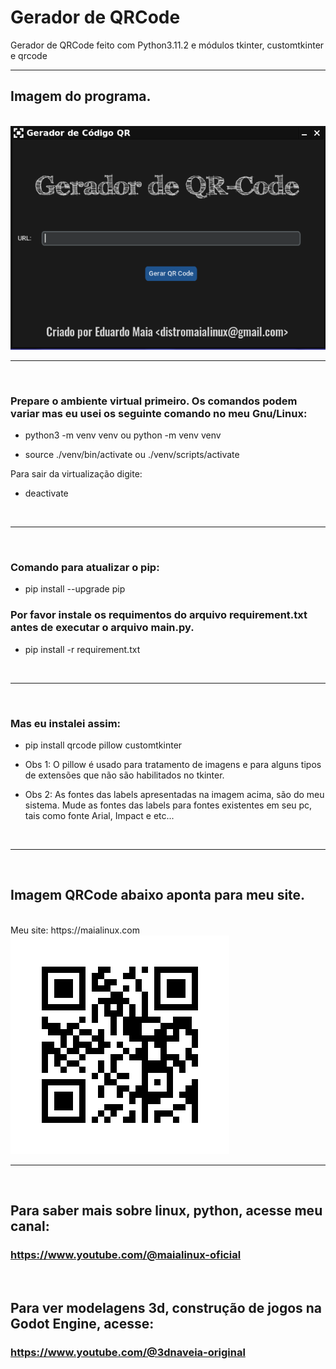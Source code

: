 # Gerador de QRCode
Gerador de QRCode feito com Python3.11.2 e módulos tkinter, customtkinter e qrcode
<hr>

<p align="center">
  
## Imagem do programa.

<br>
<img src="imagem.png">
</p>
<hr>

<br>

### Prepare o ambiente virtual primeiro. Os comandos podem variar mas eu usei os seguinte comando no meu Gnu/Linux:

  - python3 -m venv venv ou python -m venv venv

  - source ./venv/bin/activate ou ./venv/scripts/activate

Para sair da virtualização digite:

  - deactivate
  
<br>
<hr>
<br>

### Comando para atualizar o pip:

  - pip install --upgrade pip

### Por favor instale os requimentos do arquivo requirement.txt antes de executar o arquivo main.py.

  - pip install -r requirement.txt

<br>
<hr>
<br>

### Mas eu instalei assim:

  - pip install qrcode pillow customtkinter
  
  - Obs 1: O pillow é usado para tratamento de imagens e para alguns tipos de extensões que não são habilitados no tkinter.
  - Obs 2: As fontes das labels apresentadas na imagem acima, são do meu sistema. Mude as fontes das labels para fontes existentes em seu pc, tais como fonte Arial, Impact e etc...

  <br>
  <hr>
  <br>
  
## Imagem QRCode abaixo aponta para meu site.

<br>
Meu site: https://maialinux.com
<img src="QRCodeExportado.png">
</p>
<hr>

<br>

## Para saber mais sobre linux, python, acesse meu canal:

### https://www.youtube.com/@maialinux-oficial 

<br>

## Para ver modelagens 3d, construção de jogos na Godot Engine, acesse:

### https://www.youtube.com/@3dnaveia-original
